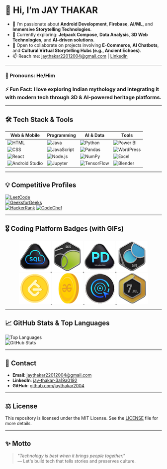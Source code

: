 # 👋 Hi, I’m JAY THAKAR

- 👀 I’m passionate about **Android Development**, **Firebase**, **AI/ML**, and **Immersive Storytelling Technologies**.
- 🌱 Currently exploring: **Jetpack Compose**, **Data Analysis**, **3D Web Technologies**, and **AI-driven solutions**.
- 💞️ Open to collaborate on projects involving **E-Commerce**, **AI Chatbots**, and **Cultural Virtual Storytelling Hubs (e.g., Ancient Echoes)**.
- 📫 Reach me: [jaythakar22012004@gmail.com](mailto:jaythakar22012004@gmail.com) | [LinkedIn](https://www.linkedin.com/in/jay-thakar-3a19a0192)

---

### 💼 Pronouns: He/Him  
### ⚡ Fun Fact: I love exploring Indian mythology and integrating it with modern tech through **3D & AI-powered heritage platforms**.

---

## 🛠️ Tech Stack & Tools

| Web & Mobile | Programming | AI & Data | Tools |
|--------------|-------------|-----------|-------|
| ![HTML](https://img.shields.io/badge/html5-%23E34F26.svg?style=for-the-badge&logo=html5&logoColor=white) | ![Java](https://img.shields.io/badge/java-%23ED8B00.svg?style=for-the-badge&logo=openjdk&logoColor=white) | ![Python](https://img.shields.io/badge/python-%2314354C.svg?style=for-the-badge&logo=python&logoColor=white) | ![Power BI](https://img.shields.io/badge/Power%20BI-F2C811?style=for-the-badge&logo=powerbi&logoColor=black) |
| ![CSS](https://img.shields.io/badge/css3-%231572B6.svg?style=for-the-badge&logo=css3&logoColor=white) | ![JavaScript](https://img.shields.io/badge/javascript-%23323330.svg?style=for-the-badge&logo=javascript&logoColor=%23F7DF1E) | ![Pandas](https://img.shields.io/badge/pandas-%23150458.svg?style=for-the-badge&logo=pandas&logoColor=white) | ![WordPress](https://img.shields.io/badge/WordPress-21759B?style=for-the-badge&logo=wordpress&logoColor=white) |
| ![React](https://img.shields.io/badge/react-%2320232a.svg?style=for-the-badge&logo=react&logoColor=%2361DAFB) | ![Node.js](https://img.shields.io/badge/node.js-%2343853D.svg?style=for-the-badge&logo=node.js&logoColor=white) | ![NumPy](https://img.shields.io/badge/numpy-%23013243.svg?style=for-the-badge&logo=numpy&logoColor=white) | ![Excel](https://img.shields.io/badge/Microsoft_Excel-217346?style=for-the-badge&logo=microsoft-excel&logoColor=white) |
| ![Android Studio](https://img.shields.io/badge/Android_Studio-%233DDC84.svg?style=for-the-badge&logo=android-studio&logoColor=white) | ![Jupyter](https://img.shields.io/badge/jupyter-%23F37626.svg?style=for-the-badge&logo=jupyter&logoColor=white) | ![TensorFlow](https://img.shields.io/badge/TensorFlow-FE6F00.svg?style=for-the-badge&logo=tensorflow&logoColor=white) | ![Blender](https://img.shields.io/badge/Blender-F5792A.svg?style=for-the-badge&logo=blender&logoColor=white) |

---

## 💡 Competitive Profiles

[![LeetCode](https://img.shields.io/badge/LeetCode-JAYTHAKAR-orange?style=for-the-badge&logo=leetcode)](https://leetcode.com/jaythakar2004/)  
[![GeeksforGeeks](https://img.shields.io/badge/GeeksforGeeks-JAYTHAKAR-brightgreen?style=for-the-badge&logo=geeksforgeeks)](https://www.geeksforgeeks.org/user/jaythakarp301/)  
[![HackerRank](https://img.shields.io/badge/HackerRank-JAYTHAKAR-2EC866?style=for-the-badge&logo=hackerrank&logoColor=white)](https://www.hackerrank.com/profile/jaythakar2201201)
[![CodeChef](https://img.shields.io/badge/CodeChef-jaythakar22-5B4638?style=for-the-badge&logo=codechef&logoColor=white)](https://www.codechef.com/users/jaythakar22)


---
## 🎖️ Coding Platform Badges (with GIFs)

<p align="center">
  <a href="https://leetcode.com/jaythakar2004/">
    <img src="https://github.com/JAYTHAKAR2004/JAYTHAKAR2004/blob/main/LEETCODE%20AND%20GFG%20BADGES/Top_SQL_50.gif" height="100" alt="LeetCode Badge"/>
  </a>
  <a href="https://leetcode.com/jaythakar2004/">
    <img src="https://github.com/JAYTHAKAR2004/JAYTHAKAR2004/blob/main/LEETCODE%20AND%20GFG%20BADGES/2550.gif" height="100" alt="LeetCode Badge"/>
  </a>
  <a href="https://leetcode.com/jaythakar2004/">
    <img src="https://github.com/JAYTHAKAR2004/JAYTHAKAR2004/blob/main/LEETCODE%20AND%20GFG%20BADGES/Introduction_to_Pandas.gif" height="100" alt="LeetCode Badge"/>
  </a>
  <a href="https://leetcode.com/jaythakar2004/">
    <img src="https://github.com/JAYTHAKAR2004/JAYTHAKAR2004/blob/main/LEETCODE%20AND%20GFG%20BADGES/100.gif" height="100" alt="LeetCode Badge"/>
  </a>
  <a href="https://leetcode.com/jaythakar2004/">
    <img src="https://github.com/JAYTHAKAR2004/JAYTHAKAR2004/blob/main/LEETCODE%20AND%20GFG%20BADGES/leetcode coin 1.gif" height="100" alt="LeetCode Badge"/>
  </a>
  <a href="https://auth.geeksforgeeks.org/user/jaythakar2004">
    <img src="https://github.com/JAYTHAKAR2004/JAYTHAKAR2004/blob/main/LEETCODE%20AND%20GFG%20BADGES/coin-GFG-GIF_2(1)-1667467528 (33).gif" height="100" alt="GFG Badge"/>
  </a>
   <a href="https://auth.geeksforgeeks.org/user/jaythakar2004">
    <img src="https://github.com/JAYTHAKAR2004/JAYTHAKAR2004/blob/main/LEETCODE%20AND%20GFG%20BADGES/LeetCode_75.gif" height="100" alt="LeetCode Badge"/>
  </a>
   <a href="https://leetcode.com/jaythakar2004/">
    <img src="https://github.com/JAYTHAKAR2004/JAYTHAKAR2004/blob/main/LEETCODE%20AND%20GFG%20BADGES/202507.gif" height="100" alt="LeetCode Badge"/>
  </a>
  
  
</p>

---

## 📈 GitHub Stats & Top Languages

![Top Languages](https://github-readme-stats.vercel.app/api/top-langs/?username=JAYTHAKAR2004&layout=compact&theme=radical)  
![GitHub Stats](https://github-readme-stats.vercel.app/api?username=JAYTHAKAR2004&show_icons=true&theme=radical)

---

## 📧 Contact

- **Email**: [jaythakar22012004@gmail.com](mailto:jaythakar22012004@gmail.com)  
- **LinkedIn**: [jay-thakar-3a19a0192](https://www.linkedin.com/in/jay-thakar-3a19a0192)  
- **GitHub**: [github.com/jaythakar2004](https://github.com/jaythakar2004)

---

## ⚖️ License

This repository is licensed under the MIT License. See the [LICENSE](./LICENSE) file for more details.

---

## ✨ Motto

> _"Technology is best when it brings people together."_  
> — Let's build tech that tells stories and preserves culture.

